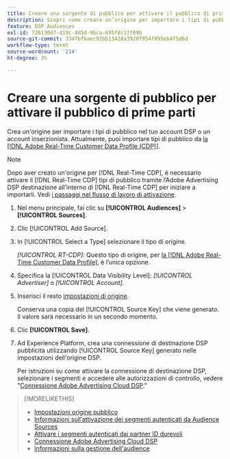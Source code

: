 ```yaml
---
title: Creare una sorgente di pubblico per attivare il pubblico di prime parti
description: Scopri come creare un’origine per importare i tipi di pubblico nel tuo account o in un account inserzionista.
feature: DSP Audiences
exl-id: 728130d7-d19c-4d5d-9bca-695f8c17f89b
source-git-commit: 3347bfbaec92bb13428a39207954f895eb4f5d6d
workflow-type: tm+mt
source-wordcount: '214'
ht-degree: 3%

---
```


# Creare una sorgente di pubblico per attivare il pubblico di prime parti

<!-- Will this remain for admin users/Adobe Account Team users only? -->

Crea un&#39;origine per importare i tipi di pubblico nel tuo account DSP o un account inserzionista. Attualmente, puoi importare tipi di pubblico da [la [!DNL Adobe Real-Time Customer Data Profile (CDP)]](https://experienceleague.adobe.com/docs/experience-platform/rtcdp/overview.html?lang=it).

>[!NOTE]
>
>Dopo aver creato un&#39;origine per [!DNL Real-Time CDP], è necessario attivare il [!DNL Real-Time CDP] tipi di pubblico tramite l’Adobe Advertising DSP destinazione all’interno di [!DNL Real-Time CDP] per iniziare a importarli. Vedi [i passaggi nel flusso di lavoro di attivazione](source-about.md#workflow-sources).

1. Nel menu principale, fai clic su **[!UICONTROL Audiences]** > **[!UICONTROL Sources]**.

1. Clic [!UICONTROL Add Source].

1. In [!UICONTROL Select a Type] selezionare il tipo di origine.

   *[!UICONTROL RT-CDP]*: Questo tipo di origine, per [la [!DNL Adobe Real-Time Customer Data Profile]](source-about.md), è l’unica opzione.

1. Specifica la [!UICONTROL Data Visibility Level]: *[!UICONTROL Advertiser]* o *[!UICONTROL Account]*.

1. Inserisci il resto [impostazioni di origine](source-settings.md).

   Conserva una copia del [!UICONTROL Source Key] che viene generato. Il valore sarà necessario in un secondo momento.

1. Clic **[!UICONTROL Save]**.

1. Ad Experience Platform, crea una connessione di destinazione DSP pubblicità utilizzando [!UICONTROL Source Key] generato nelle impostazioni dell&#39;origine DSP.

   Per istruzioni su come attivare la connessione di destinazione DSP, selezionare i segmenti e accedere alle autorizzazioni di controllo, vedere &quot;[Connessione Adobe Advertising Cloud DSP](https://experienceleague.adobe.com/docs/experience-platform/destinations/catalog/advertising/adobe-advertising-cloud-connection.html).&quot;

>[!MORELIKETHIS]
>
>* [Impostazioni origine pubblico](source-settings.md)
>* [Informazioni sull’attivazione dei segmenti autenticati da Audience Sources](source-about.md)
>* [Attivare i segmenti autenticati dai partner ID durevoli](source-durable-id.md)<!-- title?-->
>* [Connessione Adobe Advertising Cloud DSP](https://experienceleague.adobe.com/docs/experience-platform/destinations/catalog/advertising/adobe-advertising-cloud-connection.html)
>* [Informazioni sulla gestione dell&#39;audience](/help/dsp/audiences/audience-about.md)

